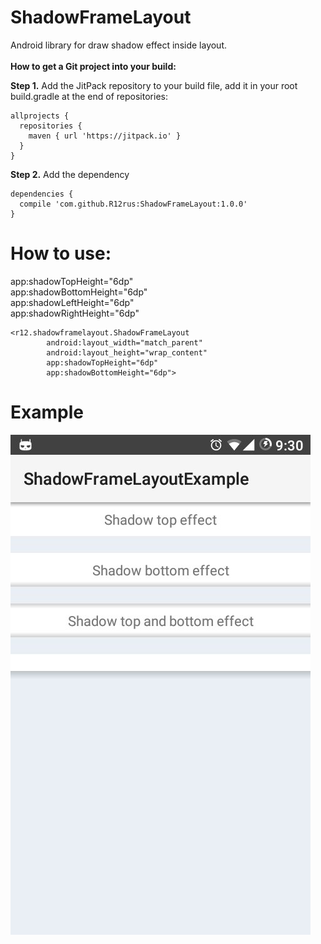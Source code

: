 # ShadowFrameLayout
Android library for draw shadow effect inside layout. 
<br /> <br />
**How to get a Git project into your build:**

**Step 1.** Add the JitPack repository to your build file, add it in your root build.gradle at the end of repositories:
```
allprojects {
  repositories {
    maven { url 'https://jitpack.io' }
  }
}
```  
**Step 2.** Add the dependency
```
dependencies {
  compile 'com.github.R12rus:ShadowFrameLayout:1.0.0'
}
```

# **How to use:<br />**
app:shadowTopHeight="6dp"<br />
app:shadowBottomHeight="6dp"<br />
app:shadowLeftHeight="6dp"<br />
app:shadowRightHeight="6dp"<br />

```
<r12.shadowframelayout.ShadowFrameLayout
        android:layout_width="match_parent"
        android:layout_height="wrap_content"
        app:shadowTopHeight="6dp"
        app:shadowBottomHeight="6dp">
```
# Example
![Alt text](/example.jpg?raw=true "ShadowFrameLayout example")

